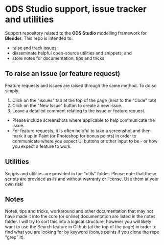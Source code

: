 # ODS Studio support, issue tracker and utilities

Support repository related to the **ODS Studio** modelling framework for **Blender**. This repo is intended to: 
* raise and track issues;
* disseminate helpful open-source utilities and snippets; and 
* store notes for documentation, tips and tricks

## To raise an issue (or feature request)

Feature requests and issues are raised through the same method.  To do so simply:
1. Click on the "Issues" tab at the top of the page (next to the "Code" tab)
2. Click on the "New Issue" button to create a new issue.
3. Leave a detailed comment relating to the issue or feature request.  
  * Please include screenshots where applicable to help communicate the issue.  
  * For feature requests, it is often helpful to take a screenshot and then mark it up in Paint (or Photoshop for bonus points) in order to communicate where you expect UI buttons or other input to be - or how you expect a feature to work.

## Utilities

Scripts and utilities are provided in the "utils" folder.  Please note that these scripts are provided as-is and without warranty or license.  Use them at your own risk!

## Notes

Notes, tips and tricks, workaround and other documentation that may not have made it into the core (or online) documentation are listed in the notes folder.  I will try to sort this into a logical structure, however you will likely want to use the Search feature in Github (at the top of the page) in order to find what you are looking for by keyword (bonus points if you clone the repo "grep" it).
